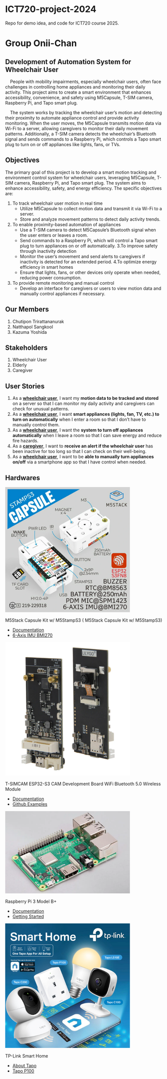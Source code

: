 # ICT720-project-2024
Repo for demo idea, and code for ICT720 course 2025. 

# Group Onii-Chan
## Development of Automation System for Wheelchair User 
<p>&nbsp;&nbsp;&nbsp;&nbsp;People with mobility impairments, especially wheelchair users, often face challenges in controlling home appliances and monitoring their daily activity. This project aims to create a smart environment that enhances accessibility, convenience, and safety using M5Capsule, T-SIM camera, Raspberry Pi, and Tapo smart plug.</p>

<p>&nbsp;&nbsp;&nbsp;&nbsp;The system works by tracking the wheelchair user’s motion and detecting their proximity to automate appliance control and provide activity monitoring. When the user moves, the M5Capsule transmits motion data via Wi-Fi to a server, allowing caregivers to monitor their daily movement patterns. Additionally, a T-SIM camera detects the wheelchair’s Bluetooth signal and sends commands to a Raspberry Pi, which controls a Tapo smart plug to turn on or off appliances like lights, fans, or TVs.</p>

## Objectives
The primary goal of this project is to develop a smart motion tracking and environment control system for wheelchair users, leveraging M5Capsule, T-SIM camera, Raspberry Pi, and Tapo smart plug. The system aims to enhance accessibility, safety, and energy efficiency. The specific objectives are:
1. To track wheelchair user motion in real time
    - Utilize M5Capsule to collect motion data and transmit it via Wi-Fi to a server.
    - Store and analyze movement patterns to detect daily activity trends.
2. To enable proximity-based automation of appliances
    - Use a T-SIM camera to detect M5Capsule’s Bluetooth signal when the user enters or leaves a room.
    - Send commands to a Raspberry Pi, which will control a Tapo smart plug to turn appliances on or off automatically.
3.To improve safety through inactivity detection
    - Monitor the user’s movement and send alerts to caregivers if inactivity is detected for an extended period.
4.To optimize energy efficiency in smart homes
    - Ensure that lights, fans, or other devices only operate when needed, reducing power consumption.
5. To provide remote monitoring and manual control
    - Develop an interface for caregivers or users to view motion data and manually control appliances if necessary.

## Our Members
1. Chutipon Trirattananurak
2. Natthapol Sangkool
3. Kazuma Yoshida

## Stakeholders
1. Wheelchair User
2. Elderly
3. Caregiver

## User Stories
1. As a **<ins>wheelchair user</ins>**, I want my **motion data to be tracked and stored** on a server so that I can monitor my daily activity and caregivers can check for unusual patterns.
2. As a **<ins>wheelchair user</ins>**, I want **smart appliances (lights, fan, TV, etc.) to turn on automatically** when I enter a room so that I don’t have to manually control them.
3. As a **<ins>wheelchair user</ins>**, I want the **system to turn off appliances automatically** when I leave a room so that I can save energy and reduce fire hazards.
4. As a **<ins>caregiver</ins>**, I want to **receive an alert if the wheelchair user** has been inactive for too long so that I can check on their well-being.
5. As a **<ins>wheelchair user</ins>**, I want to be **able to manually turn appliances on/off** via a smartphone app so that I have control when needed.

## Hardwares
<img src="https://raw.githubusercontent.com/ChutiponTri/ict720-project/refs/heads/main/m5capsule.png" alt="alt text" width="400">

M5Stack Capsule Kit w/ M5StampS3 ( M5Stack Capsule Kit w/ M5StampS3)
- [Documentation](https://docs.m5stack.com/en/core/M5Capsule)
- [6-Axis IMU BMI270](https://m5stack.oss-cn-shenzhen.aliyuncs.com/resource/docs/datasheet/core/MPU-6886-000193%2Bv1.1_GHIC_en.pdf)

<img src="https://raw.githubusercontent.com/ChutiponTri/ict720-project/refs/heads/main/tsim.png" alt="alt text" width="400">

T-SIMCAM ESP32-S3 CAM Development Board WiFi Bluetooth 5.0 Wireless Module
- [Documentation](https://lilygo.cc/products/t-simcam?srsltid=AfmBOoqbCqzsFoeuB6VMgMevYe_R6TFA3whzR2Cuaq5tDpFaRyuv9rE3)
- [Github Examples](https://github.com/Xinyuan-LilyGO/LilyGo-Camera-Series?spm=a2g0o.detail.1000023.11.135d19533BcRsR)

<img src="https://raw.githubusercontent.com/ChutiponTri/ict720-project/refs/heads/main/raspi%203.png" alt="alt text" width="400">

Raspberry Pi 3 Model B+
- [Documentation](https://www.raspberrypi.com/products/raspberry-pi-3-model-b-plus/)
- [Getting Started](https://www.raspberrypi.com/documentation/computers/getting-started.html)

<img src="https://raw.githubusercontent.com/ChutiponTri/ict720-project/refs/heads/main/Tapo.jpg" alt="alt text" width="400">

TP-Link Smart Home
- [About Tapo](https://www.tapo.com/th/)
- [Tapo P100](https://www.tp-link.com/th/home-networking/smart-plug/tapo-p100/)


